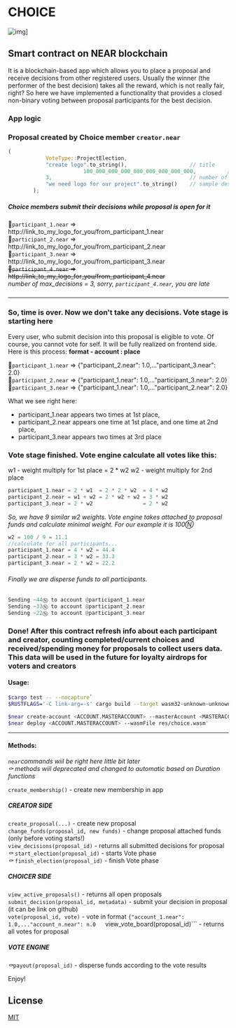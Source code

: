 # CHOICE 
![img](https://github.com/YellingOilbird/choice/assets/logo2.svg)] 
## Smart contract on NEAR blockchain

It is a blockchain-based app which allows you to place a proposal and receive decisions from other registered users.
Usually the winner (the performer of the best decision) takes all the reward, which is not really fair, right?
So here we have implemented a functionality that provides a closed non-binary voting between proposal participants for the best decision.

### App logic
### Proposal created by Choice member ```creator.near```
```rust
(
			VoteType::ProjectElection,          
			"create logo".to_string(),                    // title  
                        100_000_000_000_000_000_000_000_000,          // 100Ⓝ  
			3,                                            // number of max_decisions  
			"we need logo for our project".to_string()    // sample description  
		);
```
##### Choice members submit their decisions while proposal is open for it
👨```participant_1.near``` =>  http://link_to_my_logo_for_you/from_participant_1.near   
👨```participant_2.near``` =>  http://link_to_my_logo_for_you/from_participant_2.near  
👨```participant_3.near``` =>  http://link_to_my_logo_for_you/from_participant_3.near  
~~👤```participant_4.near``` =>  http://link_to_my_logo_for_you/from_participant_4.near~~  
*number of max_decisions = 3, sorry, ```participant_4.near```, you are late*
#####
---
### So, time is over. Now we don't take any decisions. Vote stage is starting here
Every user, who submit decision into this proposal is eligible to vote. Of course, you cannot vote for self.
It will be fully realized on frontend side. Here is this process:
**format - account : place**  

👨```participant_1.near``` =>  {"participant_2.near": 1.0,..."participant_3.near": 2.0}  
👨```participant_2.near``` =>  {"participant_1.near": 1.0,..."participant_3.near": 2.0}  
👨```participant_3.near``` =>  {"participant_1.near": 1.0,..."participant_2.near": 2.0}  

What we see right here: 
- participant_1.near appears two times at 1st place,
- participant_2.near appears one time at 1st place, and one time at 2nd place,
- participant_3.near appears two times at 3rd place
### Vote stage finished. Vote engine calculate all votes like this:
w1 - weight multiply for 1st place = 2 * w2 
w2 - weight multiply for 2nd place 
```rust
participant_1.near = 2 * w1  = 2 * 2 * w2  = 4 * w2
participant_2.near = w1 + w2 = 2 * w2 + w2 = 3 * w2 
participant_3.near = 2 * w2                = 2 * w2 
```
*So, we have 9 similar w2 weights. Vote engine takes attached to proposal funds and calculate minimal weight. For our example it is 100Ⓝ*

```rust
w2 = 100 / 9 = 11.1
//calculate for all participants...
participant_1.near = 4 * w2 = 44.4
participant_2.near = 3 * w2 = 33.3
participant_3.near = 2 * w2 = 22.2
```
###### Finally we are disperse funds to all participants.
```rust
Sending ~44Ⓝ to account @participant_1.near
Sending ~33Ⓝ to account @participant_2.near
Sending ~22Ⓝ to account @participant_3.near
```
### Done! After this contract refresh info about each participant and creator, counting completed/current choices and received/spending money for proposals to collect users data. This data will be used in the future for loyalty airdrops for voters and creators

#### Usage:

```bash
$cargo test -- --nocapture`
$RUSTFLAGS='-C link-arg=-s' cargo build --target wasm32-unknown-unknown --release`
```
```bash
$near create-account <ACCOUNT.MASTERACCOUNT> --masterAccount <MASTERACCOUNT>
$near deploy <ACCOUNT.MASTERACCOUNT> --wasmFile res/choice.wasm'
```

---

#### Methods:
*```near```commands wiil be right here little bit later*  
*⚰️ methods wiil deprecated and changed to automatic based on Duration functions*

```create_membership()```                    - create new membership in app  
##### CREATOR SIDE
```create_proposal(...)```                   - create new proposal   
```change_funds(proposal_id, new funds)```   - change proposal attached funds (only before voting starts!)   
```view_decisions(proposal_id)```            - returns all submitted decisions for proposal    
*⚰️* ```start_election(proposal_id)```       - starts Vote phase  
*⚰️* ```finish_election(proposal_id)```      - finish Vote phase   
##### CHOICER SIDE 
```view_active_proposals()```                 - returns all open proposals    
```submit_decision(proposal_id, metadata)```  - submit your decision in proposal (it can be link on github)     
```vote(proposal_id, vote)```                 - vote in format ```{"account_1.near": 1.0,..."account_n.near": n.0  
```view_vote_board(proposal_id)```            - returns all votes for proposal  
##### VOTE ENGINE       
*⚰️*```payout(proposal_id)```                 - disperse funds according to the vote results  

Enjoy!  



## License
[MIT](https://choosealicense.com/licenses/mit/)
